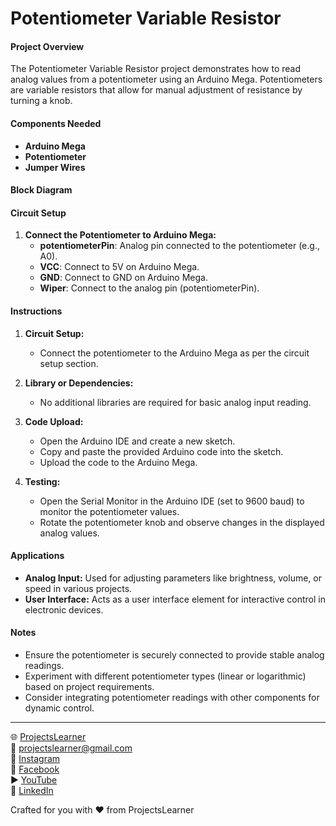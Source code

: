 # Potentiometer Variable Resistor

#### Project Overview

The Potentiometer Variable Resistor project demonstrates how to read analog values from a potentiometer using an Arduino Mega. Potentiometers are variable resistors that allow for manual adjustment of resistance by turning a knob.

#### Components Needed

- **Arduino Mega**
- **Potentiometer**
- **Jumper Wires**

#### Block Diagram


#### Circuit Setup

1. **Connect the Potentiometer to Arduino Mega:**
   - **potentiometerPin**: Analog pin connected to the potentiometer (e.g., A0).
   - **VCC**: Connect to 5V on Arduino Mega.
   - **GND**: Connect to GND on Arduino Mega.
   - **Wiper**: Connect to the analog pin (potentiometerPin).

#### Instructions

1. **Circuit Setup:**
   - Connect the potentiometer to the Arduino Mega as per the circuit setup section.

2. **Library or Dependencies:**
   - No additional libraries are required for basic analog input reading.

3. **Code Upload:**
   - Open the Arduino IDE and create a new sketch.
   - Copy and paste the provided Arduino code into the sketch.
   - Upload the code to the Arduino Mega.

4. **Testing:**
   - Open the Serial Monitor in the Arduino IDE (set to 9600 baud) to monitor the potentiometer values.
   - Rotate the potentiometer knob and observe changes in the displayed analog values.

#### Applications

- **Analog Input:** Used for adjusting parameters like brightness, volume, or speed in various projects.
- **User Interface:** Acts as a user interface element for interactive control in electronic devices.

#### Notes

- Ensure the potentiometer is securely connected to provide stable analog readings.
- Experiment with different potentiometer types (linear or logarithmic) based on project requirements.
- Consider integrating potentiometer readings with other components for dynamic control.

---

🌐 [ProjectsLearner](https://projectslearner.com/learn/arduino-mega-potentiometer-variable-resistor)  
📧 [projectslearner@gmail.com](mailto:projectslearner@gmail.com)  
📸 [Instagram](https://www.instagram.com/projectslearner/)  
📘 [Facebook](https://www.facebook.com/projectslearner)  
▶️ [YouTube](https://www.youtube.com/@ProjectsLearner)  
📘 [LinkedIn](https://www.linkedin.com/in/projectslearner)  

Crafted for you with ❤️ from ProjectsLearner